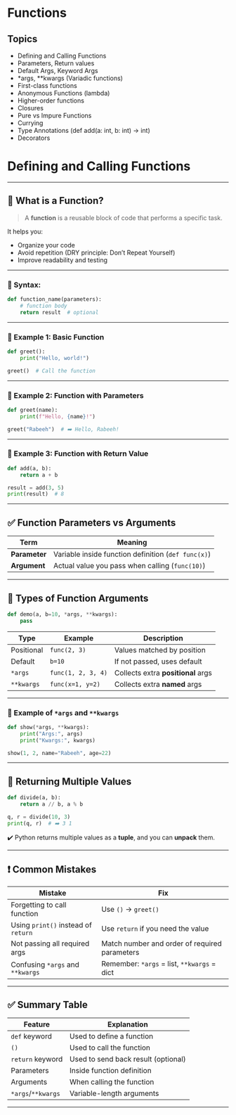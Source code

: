 # Functions
 ## Topics


* Defining and Calling Functions
* Parameters, Return values
* Default Args, Keyword Args
* *args, **kwargs (Variadic functions)
* First-class functions
* Anonymous Functions (lambda)
* Higher-order functions
* Closures
* Pure vs Impure Functions
* Currying
* Type Annotations (def add(a: int, b: int) -> int)
* Decorators

# Defining and Calling Functions

 

---

## 🧠 What is a Function?

> A **function** is a reusable block of code that performs a specific task.

It helps you:

* Organize your code
* Avoid repetition (DRY principle: Don’t Repeat Yourself)
* Improve readability and testing

---

 

### 🔧 Syntax:

```python
def function_name(parameters):
    # function body
    return result  # optional
```

---

### 🧪 Example 1: Basic Function

```python
def greet():
    print("Hello, world!")

greet()  # Call the function
```

---

### 🧪 Example 2: Function with Parameters

```python
def greet(name):
    print(f"Hello, {name}!")

greet("Rabeeh")  # ➡️ Hello, Rabeeh!
```

---

### 🧪 Example 3: Function with Return Value

```python
def add(a, b):
    return a + b

result = add(3, 5)
print(result)  # 8
```

---

## ✅ Function Parameters vs Arguments

| Term          | Meaning                                             |
| ------------- | --------------------------------------------------- |
| **Parameter** | Variable inside function definition (`def func(x)`) |
| **Argument**  | Actual value you pass when calling (`func(10)`)     |

---

## 🧠 Types of Function Arguments

```python
def demo(a, b=10, *args, **kwargs):
    pass
```

| Type       | Example            | Description                        |
| ---------- | ------------------ | ---------------------------------- |
| Positional | `func(2, 3)`       | Values matched by position         |
| Default    | `b=10`             | If not passed, uses default        |
| `*args`    | `func(1, 2, 3, 4)` | Collects extra **positional** args |
| `**kwargs` | `func(x=1, y=2)`   | Collects extra **named** args      |

---

### 🧪 Example of `*args` and `**kwargs`

```python
def show(*args, **kwargs):
    print("Args:", args)
    print("Kwargs:", kwargs)

show(1, 2, name="Rabeeh", age=22)
```

---

## 🔁 Returning Multiple Values

```python
def divide(a, b):
    return a // b, a % b

q, r = divide(10, 3)
print(q, r)  # ➡️ 3 1
```

✔️ Python returns multiple values as a **tuple**, and you can **unpack** them.

---

## ❗ Common Mistakes

| Mistake                             | Fix                                           |
| ----------------------------------- | --------------------------------------------- |
| Forgetting to call function         | Use `()` → `greet()`                          |
| Using `print()` instead of `return` | Use `return` if you need the value            |
| Not passing all required args       | Match number and order of required parameters |
| Confusing `*args` and `**kwargs`    | Remember: `*args` = list, `**kwargs` = dict   |

---

## ✅ Summary Table

| Feature            | Explanation                         |
| ------------------ | ----------------------------------- |
| `def` keyword      | Used to define a function           |
| `()`               | Used to call the function           |
| `return` keyword   | Used to send back result (optional) |
| Parameters         | Inside function definition          |
| Arguments          | When calling the function           |
| `*args`/`**kwargs` | Variable-length arguments           |

---

 
